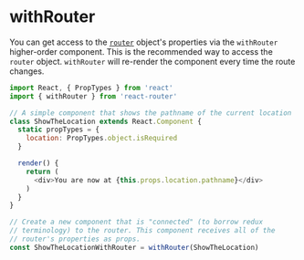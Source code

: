 # withRouter

You can get access to the [`router`](#context.router) object's properties via the `withRouter` higher-order component. This is the recommended way to access the `router` object. `withRouter` will re-render the component every time the route changes.

```js
import React, { PropTypes } from 'react'
import { withRouter } from 'react-router'

// A simple component that shows the pathname of the current location
class ShowTheLocation extends React.Component {
  static propTypes = {
    location: PropTypes.object.isRequired
  }

  render() {
    return (
      <div>You are now at {this.props.location.pathname}</div>
    )
  }
}

// Create a new component that is "connected" (to borrow redux
// terminology) to the router. This component receives all of the
// router's properties as props.
const ShowTheLocationWithRouter = withRouter(ShowTheLocation)
```
